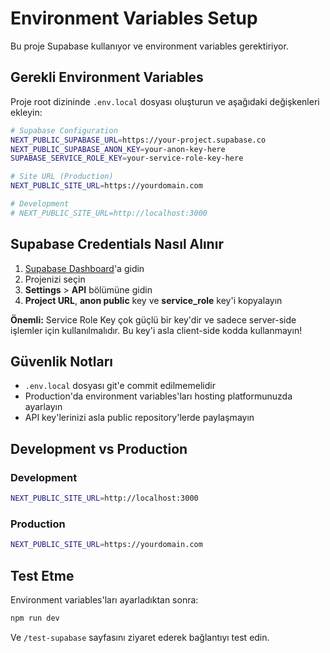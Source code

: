 # Environment Variables Setup

Bu proje Supabase kullanıyor ve environment variables gerektiriyor.

## Gerekli Environment Variables

Proje root dizininde `.env.local` dosyası oluşturun ve aşağıdaki değişkenleri ekleyin:

```bash
# Supabase Configuration
NEXT_PUBLIC_SUPABASE_URL=https://your-project.supabase.co
NEXT_PUBLIC_SUPABASE_ANON_KEY=your-anon-key-here
SUPABASE_SERVICE_ROLE_KEY=your-service-role-key-here

# Site URL (Production)
NEXT_PUBLIC_SITE_URL=https://yourdomain.com

# Development
# NEXT_PUBLIC_SITE_URL=http://localhost:3000
```

## Supabase Credentials Nasıl Alınır

1. [Supabase Dashboard](https://supabase.com/dashboard)'a gidin
2. Projenizi seçin
3. **Settings** > **API** bölümüne gidin
4. **Project URL**, **anon public** key ve **service_role** key'i kopyalayın

**Önemli:** Service Role Key çok güçlü bir key'dir ve sadece server-side işlemler için kullanılmalıdır. Bu key'i asla client-side kodda kullanmayın!

## Güvenlik Notları

- `.env.local` dosyası git'e commit edilmemelidir
- Production'da environment variables'ları hosting platformunuzda ayarlayın
- API key'lerinizi asla public repository'lerde paylaşmayın

## Development vs Production

### Development
```bash
NEXT_PUBLIC_SITE_URL=http://localhost:3000
```

### Production
```bash
NEXT_PUBLIC_SITE_URL=https://yourdomain.com
```

## Test Etme

Environment variables'ları ayarladıktan sonra:

```bash
npm run dev
```

Ve `/test-supabase` sayfasını ziyaret ederek bağlantıyı test edin.
